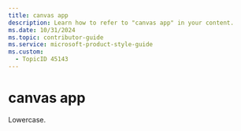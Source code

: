 ```yaml
---
title: canvas app
description: Learn how to refer to "canvas app" in your content.
ms.date: 10/31/2024
ms.topic: contributor-guide
ms.service: microsoft-product-style-guide
ms.custom:
  - TopicID 45143
---
```



# canvas app

Lowercase.

